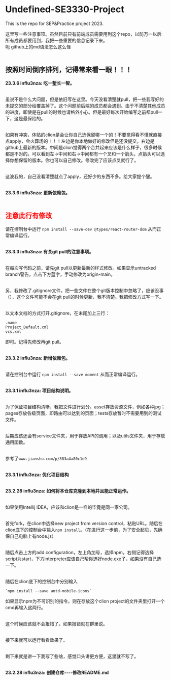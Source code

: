 # Undefined-SE3330-Project
This is the repo for SEP&amp;Practice project 2023.

这里写一些注意事项。虽然目前只有前端成员需要用到这个repo，以防万一以后所有成员都要用到，我把一些重要的信息记录下来。<br>
呃 github上的md语法怎么这么怪<br><br>

## 按照时间倒序排列，记得常来看一眼！！！

**23.3.6 influ3nza: 吃一堑长一智。**<br><br>

虽说不是什么大问题，但是依旧写在这里。今天没看清楚就pull，把一些我写好的未提交的部分给覆盖掉了。这个问题前后端的成员都会遇到。由于不清楚其他成员的进度，即使是在pull的时候也请格外小心。但是最好每次开始编写之前都pull一下，这是最保险的。<br><br>

如果有冲突，体贴的clion是会让你自己选保留哪一个的！不要觉得看不懂就直接点apply，会火葬场的！！！左边是你本地做好的修改但是还没提交，右边是github上最新的版本。中间是clion觉得两个合并起来应该是什么样子，很多时候都是不对的。可以看到左->中间和右->中间都有一个叉和一个箭头，点箭头可以选择你想保留的版本。你也可以自己修改。修改完了应该点叉就行了。<br><br>

这波我的，自己没看清楚就点了apply，还好少的东西不多。给大家提个醒。<br><br>

**23.3.6 influ3nza: 更新依赖包。**<br><br>
## <font color=red>注意此行有修改</font>
请在控制台中运行
    `npm install --save-dev @types/react-router-dom`
从而正常编译运行。<br><br>

**23.3.3 influ3nza: 有关git pull的注意事项。**<br><br>

在每次写代码之前，请先git pull以更新最新的样式修改。如果显示untracked branch警告，点击下方蓝字，手动修改为origin-main。<br><br>

另，我修改了.gitignore文件，把一些文件在整个git版本控制中忽略了，应该没事（），这个文件可能不会在git pull的时候更新，我不清楚。我把修改方式写一下。<br><br>

以文本文档的方式打开.gitignore，在末尾加上三行：
    
    .name
    Project_Default.xml
    vcs.xml
    
即可。记得先修改再git pull。<br><br>

**23.3.2 influ3nza: 新增依赖包。**<br><br>

请在控制台中运行
    `npm install --save moment`
从而正常编译运行。<br><br>

**23.3.1 influ3nza: 项目结构说明。**<br><br>

为了保证项目结构清晰，我把文件进行划分。asset存放资源文件，例如各种jpg；pages存放各级页面，即路由可以达到的页面；tests存放暂时不需要用到的测试文件。<br><br>

后期应该还会有service文件夹，用于存放API的调用；以及utils文件夹，用于存放通用函数。<br><br>

参考了`www.jianshu.com/p/383a4a80c1d9`<br><br>

**23.3.1 influ3nza: 优化项目结构**<br><br>

**23.2.28 influ3nza: 如何将本仓库克隆到本地并且能正常运作。**<br><br>

如果使用Intellij IDEA，应该和clion是一样的毕竟是同一家公司。<br><br>

首先fork，在clion中选择new project from version control，粘贴URL。随后在clion底下的控制台中输入`npm install`。（在进行这一步前，为了安全起见，先确保自己电脑上有node.js）<br><br>

随后点击上方的add configuration，左上角加号，选择npm，右侧记得选择script为start，下方interpreter应该自己帮你选好node.exe了，如果没有自己选一下。<br><br>

随后在clion底下的控制台中分别输入
    
    `npm install --save antd-mobile-icons`
如果显示npm为不可识别的指令，则在存放这个clion project的文件夹里打开一个cmd再输入这两行。<br><br>

这个时候应该就不会报错了。如果报错就在群里说。<br><br>

接下来就可以运行看看效果了。<br><br>

剩下来就是讲一下我写了些啥，感觉口头讲更方便，这里就不写了。<br><br>

**23.2.28 influ3nza: 创建仓库----修改README.md**<br><br>

